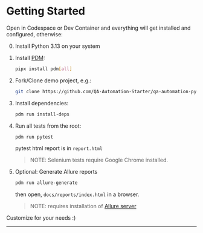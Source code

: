 # Getting Started

Open in Codespace or Dev Container and everything will get installed and configured, otherwise:

0. Install Python 3.13 on your system

1. Install [PDM](https://pdm-project.org):
   ```bash
   pipx install pdm[all]
   ```

2. Fork/Clone demo project, e.g.:
   ```bash
   git clone https://github.com/QA-Automation-Starter/qa-automation-python-demo.git
   ```

3. Install dependencies:
   ```bash
   pdm run install-deps
   ```

4. Run all tests from the root:
   ```bash
   pdm run pytest
   ```
   pytest html report is in `report.html`
   > NOTE: Selenium tests require Google Chrome installed.

5. Optional: Generate Allure reports
    ```bash
    pdm run allure-generate
    ```
    then open, `docs/reports/index.html` in a browser.
    > NOTE: requires installation of [Allure server](https://docs.qameta.io/allure/)



Customize for your needs :)

---
